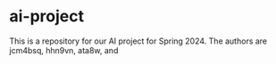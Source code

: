 # ai-project
This is a repository for our AI project for Spring 2024. The authors are jcm4bsq, hhn9vn, ata8w, and
